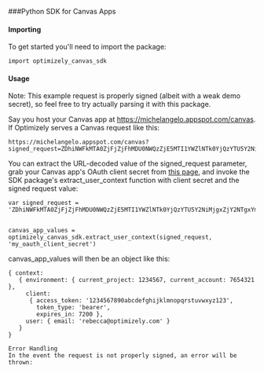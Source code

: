 ###Python SDK for Canvas Apps

#### Importing

To get started you'll need to import the package:

```
import optimizely_canvas_sdk
```

#### Usage

Note: This example request is properly signed (albeit with a weak demo secret), so feel free to try actually parsing it with this package.

Say you host your Canvas app at https://michelangelo.appspot.com/canvas. If Optimizely serves a Canvas request like this:

```
https://michelangelo.appspot.com/canvas?signed_request=ZDhiNWFkMTA0ZjFjZjFhMDU0NWQzZjE5MTI1YWZlNTk0YjQzYTU5Y2NiMjgxZjY2NTgxYmM3YzYyYjgxNzAwMg%3D%3D.eyJjb250ZXh0Ijp7ImVudmlyb25tZW50Ijp7ImN1cnJlbnRfcHJvamVjdCI6MTIzNDU2NywiY3VycmVudF9hY2NvdW50Ijo3NjU0MzIxfSwiY2xpZW50Ijp7ImFjY2Vzc190b2tlbiI6IjEyMzQ1Njc4OTBhYmNkZWZnaGlqa2xtbm9wcXJzdHV2d3h5ejEyMyIsInRva2VuX3R5cGUiOiJiZWFyZXIiLCJleHBpcmVzX2luIjo3MjAwfSwidXNlciI6eyJlbWFpbCI6ImpvbkBvcHRpbWl6ZWx5LmNvbSJ9fX0%3D
```
You can extract the URL-decoded value of the signed_request parameter, grab your Canvas app's OAuth client secret from [this page](https://app.optimizely.com/accountsettings/apps/developers), and invoke the SDK package's extract_user_context function with client secret and the signed request value:

```
var signed_request = 'ZDhiNWFkMTA0ZjFjZjFhMDU0NWQzZjE5MTI1YWZlNTk0YjQzYTU5Y2NiMjgxZjY2NTgxYmM3YzYyYjgxNzAwMg==.eyJjb250ZXh0Ijp7ImVudmlyb25tZW50Ijp7ImN1cnJlbnRfcHJvamVjdCI6MTIzNDU2NywiY3VycmVudF9hY2NvdW50Ijo3NjU0MzIxfSwiY2xpZW50Ijp7ImFjY2Vzc190b2tlbiI6IjEyMzQ1Njc4OTBhYmNkZWZnaGlqa2xtbm9wcXJzdHV2d3h5ejEyMyIsInRva2VuX3R5cGUiOiJiZWFyZXIiLCJleHBpcmVzX2luIjo3MjAwfSwidXNlciI6eyJlbWFpbCI6ImpvbkBvcHRpbWl6ZWx5LmNvbSJ9fX0=';
 

canvas_app_values = optimizely_canvas_sdk.extract_user_context(signed_request, 'my_oauth_client_secret') 
``` 

canvas_app_values will then be an object like this:
```
{ context:
   { environment: { current_project: 1234567, current_account: 7654321 },
     client:
      { access_token: '1234567890abcdefghijklmnopqrstuvwxyz123',
        token_type: 'bearer',
        expires_in: 7200 },
     user: { email: 'rebecca@optimizely.com' }
   }
}

Error Handling
In the event the request is not properly signed, an error will be thrown:


```
